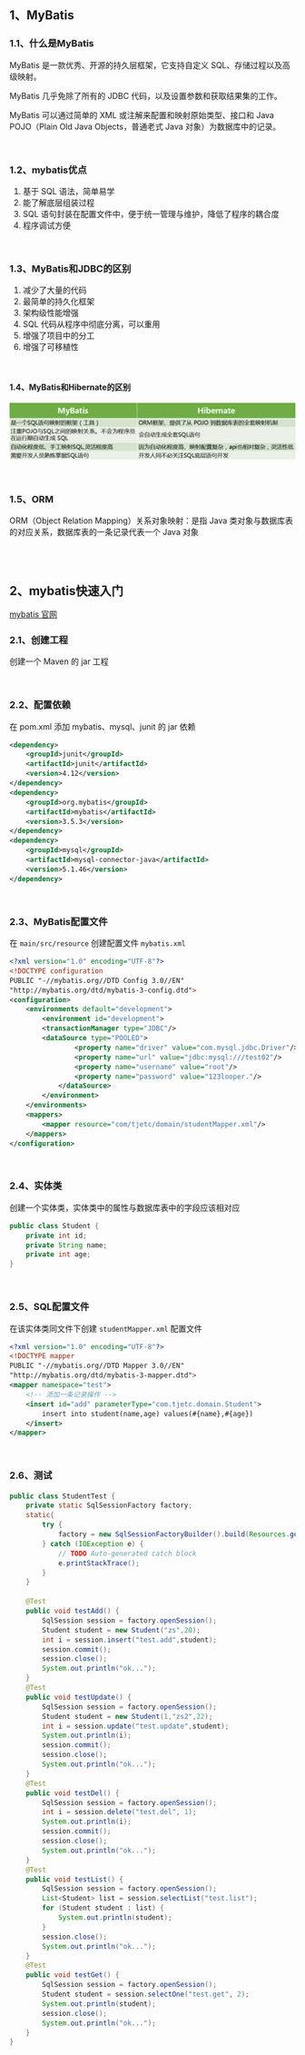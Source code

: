 ## 1、MyBatis

### 1.1、什么是MyBatis

MyBatis 是一款优秀、开源的持久层框架，它支持自定义 SQL、存储过程以及高级映射。

MyBatis 几乎免除了所有的 JDBC 代码，以及设置参数和获取结果集的工作。

MyBatis 可以通过简单的 XML 或注解来配置和映射原始类型、接口和 Java POJO（Plain Old Java Objects，普通老式 Java 对象）为数据库中的记录。

 <br>

### 1.2、mybatis优点

1. 基于 SQL 语法，简单易学
2. 能了解底层组装过程
3. SQL 语句封装在配置文件中，便于统一管理与维护，降低了程序的耦合度
4. 程序调试方便

 <br>

### 1.3、MyBatis和JDBC的区别

1. 减少了大量的代码
2. 最简单的持久化框架
3. 架构级性能增强
4. SQL 代码从程序中彻底分离，可以重用
5. 增强了项目中的分工
6. 增强了可移植性

<br>

#### 1.4、MyBatis和Hibernate的区别

![looper_2020-06-17_10-09-39](image/looper_2020-06-17_10-09-39.png)

 <br>

### 1.5、ORM

ORM（Object Relation Mapping）关系对象映射：是指 Java 类对象与数据库表的对应关系，数据库表的一条记录代表一个 Java 对象

<br>

<br>

## 2、mybatis快速入门

[mybatis 官网](https://mybatis.org/mybatis-3/zh/getting-started.html)

### 2.1、创建工程

创建一个 Maven 的 jar 工程

<br>

### 2.2、配置依赖

在 pom.xml 添加 mybatis、mysql、junit 的 jar 依赖

~~~xml
<dependency>
    <groupId>junit</groupId>
    <artifactId>junit</artifactId>
    <version>4.12</version>
</dependency>
<dependency>
    <groupId>org.mybatis</groupId>
    <artifactId>mybatis</artifactId>
    <version>3.5.3</version>
</dependency>
<dependency>
    <groupId>mysql</groupId>
    <artifactId>mysql-connector-java</artifactId>
    <version>5.1.46</version>
</dependency>
~~~

<br>

### 2.3、MyBatis配置文件

在 `main/src/resource` 创建配置文件 `mybatis.xml`

~~~xml
<?xml version="1.0" encoding="UTF-8"?>
<!DOCTYPE configuration
PUBLIC "-//mybatis.org//DTD Config 3.0//EN"
"http://mybatis.org/dtd/mybatis-3-config.dtd">
<configuration>
	<environments default="development">
		<environment id="development">
		<transactionManager type="JDBC"/>
		<dataSource type="POOLED">
				<property name="driver" value="com.mysql.jdbc.Driver"/>
				<property name="url" value="jdbc:mysql:///test02"/>
				<property name="username" value="root"/>
				<property name="password" value="123looper."/>
			</dataSource>
		</environment>
	</environments>
	<mappers>
		<mapper resource="com/tjetc/domain/studentMapper.xml"/>
	</mappers>
</configuration>
~~~

<br>

### 2.4、实体类

创建一个实体类，实体类中的属性与数据库表中的字段应该相对应

~~~java
public class Student {
	private int id;
	private String name;
	private int age;
}
~~~

<br>

### 2.5、SQL配置文件

在该实体类同文件下创建 `studentMapper.xml` 配置文件

~~~xml
<?xml version="1.0" encoding="UTF-8"?>
<!DOCTYPE mapper
PUBLIC "-//mybatis.org//DTD Mapper 3.0//EN"
"http://mybatis.org/dtd/mybatis-3-mapper.dtd">
<mapper namespace="test">
    <!-- 添加一条记录操作 -->
	<insert id="add" parameterType="com.tjetc.domain.Student">
		insert into student(name,age) values(#{name},#{age})
	</insert>
</mapper>
~~~

<br>

### 2.6、测试

~~~java
public class StudentTest {
	private static SqlSessionFactory factory;
	static{
		try {
			factory = new SqlSessionFactoryBuilder().build(Resources.getResourceAsReader("mybatis.xml"));
		} catch (IOException e) {
			// TODO Auto-generated catch block
			e.printStackTrace();
		}
	}

	@Test
	public void testAdd() {
		SqlSession session = factory.openSession();
		Student student = new Student("zs",20);
		int i = session.insert("test.add",student);
		session.commit();
		session.close();
		System.out.println("ok...");
	}
	@Test
	public void testUpdate() {
		SqlSession session = factory.openSession();
		Student student = new Student(1,"zs2",22);
		int i = session.update("test.update",student);
		System.out.println(i);
		session.commit();
		session.close();
		System.out.println("ok...");
	}
	@Test
	public void testDel() {
		SqlSession session = factory.openSession();
		int i = session.delete("test.del", 1);
		System.out.println(i);
		session.commit();
		session.close();
		System.out.println("ok...");
	}
	@Test
	public void testList() {
		SqlSession session = factory.openSession();
		List<Student> list = session.selectList("test.list");
		for (Student student : list) {
			System.out.println(student);
		}
		session.close();
		System.out.println("ok...");
	}
	@Test
	public void testGet() {
		SqlSession session = factory.openSession();
		Student student = session.selectOne("test.get", 2);
		System.out.println(student);
		session.close();
		System.out.println("ok...");
	}
}
~~~













